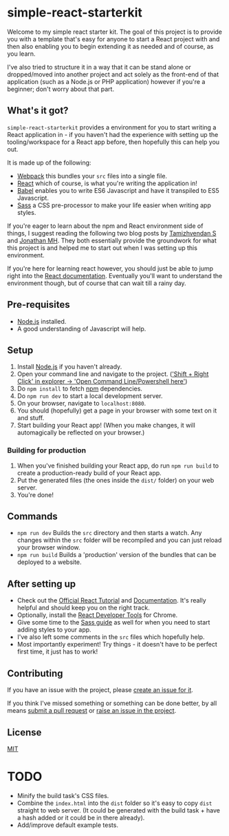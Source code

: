 # simple-react-starterkit

Welcome to my simple react starter kit. The goal of this project is to provide you with a template that's easy for
anyone to start a React project with and then also enabling you to begin extending it as needed and of course, as you
learn.

I've also tried to structure it in a way that it can be stand alone or dropped/moved into another project and act
solely as the front-end of that application (such as a Node.js or PHP application) however if you're a beginner;
don't worry about that part.

## What's it got?

`simple-react-starterkit` provides a environment for you to start writing a React application in - if you haven't had
the experience with setting up the tooling/workspace for a React app before, then hopefully this can help you out.

It is made up of the following:

* [Webpack](https://webpack.js.org/) this bundles your `src` files into a single file.
* [React](https://facebook.github.io/react/) which of course, is what you're writing the application in!
* [Babel](https://babeljs.io/) enables you to write ES6 Javascript and have it transpiled to ES5 Javascript.
* [Sass](http://sass-lang.com/) a CSS pre-processor to make your life easier when writing app styles.

If you're eager to learn about the npm and React environment side of things, I suggest reading the following two blog
posts by [Tamizhvendan S](https://www.codementor.io/tamizhvendan/beginner-guide-setup-reactjs-environment-npm-babel-6-webpack-du107r9zr)
and [Jonathan MH](https://jonathanmh.com/webpack-sass-scss-compiling-separate-file/). They both essentially provide the
groundwork for what this project is and helped me to start out when I was setting up this environment.

If you're here for learning react however, you should just be able to jump right into the [React documentation](https://facebook.github.io/react/docs/hello-world.html).
Eventually you'll want to understand the environment though, but of course that can wait till a rainy day.

## Pre-requisites

* [Node.js](https://nodejs.org) installed.
* A good understanding of Javascript will help.

## Setup

1. Install [Node.js](https://nodejs.org) if you haven't already.
2. Open your command line and navigate to the project. (['Shift + Right Click' in explorer -> 'Open Command Line/Powershell here'](http://i.imgur.com/6FJcydX.png))
3. Do `npm install` to fetch [npm](https://www.npmjs.com/) dependencies.
4. Do `npm run dev` to start a local development server.
5. On your browser, navigate to `localhost:8080`.
6. You should (hopefully) get a page in your browser with some text on it and stuff.
7. Start building your React app! (When you make changes, it will automagically be reflected on your browser.)

### Building for production

1. When you've finished building your React app, do run `npm run build` to create a production-ready build of your React app.
2. Put the generated files (the ones inside the `dist/` folder) on your web server.
3. You're done!

## Commands

* `npm run dev` Builds the `src` directory and then starts a watch. Any changes within the `src` folder will be recompiled and you can just reload your browser window.
* `npm run build` Builds a 'production' version of the bundles that can be deployed to a website.

## After setting up

* Check out the [Official React Tutorial](https://facebook.github.io/react/tutorial/tutorial.html#overview) and [Documentation](https://facebook.github.io/react/docs/hello-world.html). It's really helpful and should keep you on the right track.
* Optionally, install the [React Developer Tools](https://chrome.google.com/webstore/detail/fmkadmapgofadopljbjfkapdkoienihi) for Chrome.
* Give some time to the [Sass guide](http://sass-lang.com/guide) as well for when you need to start adding styles to your app.
* I've also left some comments in the `src` files which hopefully help.
* Most importantly experiment! Try things - it doesn't have to be perfect first time, it just has to work!

## Contributing

If you have an issue with the project, please [create an issue for it](https://github.com/South-Paw/simple-react-starterkit/issues).

If you think I've missed something or something can be done better, by all means [submit a pull request](https://github.com/South-Paw/simple-react-starterkit/pulls) or [raise an issue in the project](https://github.com/South-Paw/simple-react-starterkit/issues).

## License
[MIT](https://github.com/South-Paw/simple-react-starterkit/blob/master/LICENSE)

# TODO

* Minify the build task's CSS files.
* Combine the `index.html` into the `dist` folder so it's easy to copy `dist` straight to web server. (It could be generated with the build task + have a hash added or it could be in there already).
* Add/improve default example tests.
